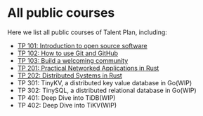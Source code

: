 # All public courses

Here we list all public courses of Talent Plan, including:

- [TP 101: Introduction to open source software](tp101-intro-to-oss.md)
- [TP 102: How to use Git and GitHub](tp102-how-to-use-git-github.md)
- [TP 103: Build a welcoming community](tp103-open-source-community.md)
- [TP 201: Practical Networked Applications in Rust](tp201-rust/README.md)
- [TP 202: Distributed Systems in Rust](tp202-dss/README.md)
- TP 301: TinyKV, a distributed key value database in Go(WIP) 
- TP 302: TinySQL, a distributed relational database in Go(WIP)
- TP 401: Deep Dive into TiDB(WIP)
- TP 402: Deep Dive into TiKV(WIP)